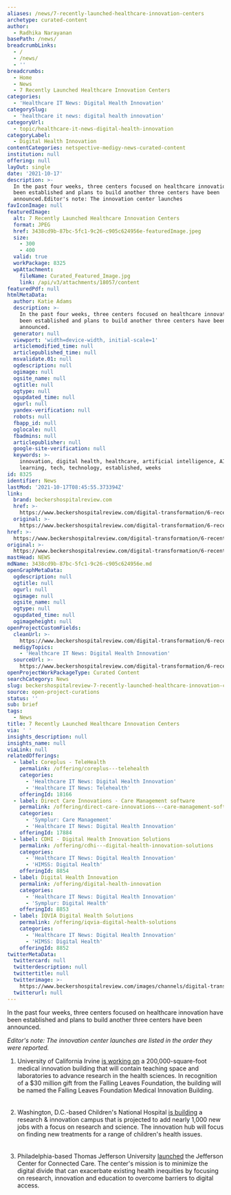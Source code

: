 ```yaml
---
aliases: /news/7-recently-launched-healthcare-innovation-centers
archetype: curated-content
author:
  - Radhika Narayanan
basePath: /news/
breadcrumbLinks:
  - /
  - /news/
  - ''
breadcrumbs:
  - Home
  - News
  - 7 Recently Launched Healthcare Innovation Centers
categories:
  - 'Healthcare IT News: Digital Health Innovation'
categorySlug:
  - 'healthcare it news: digital health innovation'
categoryUrl:
  - topic/healthcare-it-news-digital-health-innovation
categoryLabel:
  - Digital Health Innovation
contentCategories: netspective-medigy-news-curated-content
institution: null
offering: null
layOut: single
date: '2021-10-17'
description: >-
  In the past four weeks, three centers focused on healthcare innovation have
  been established and plans to build another three centers have been
  announced.Editor's note: The innovation center launches 
favIconImage: null
featuredImage:
  alt: 7 Recently Launched Healthcare Innovation Centers
  format: JPEG
  href: 3438cd9b-87bc-5fc1-9c26-c905c624956e-featuredImage.jpeg
  size:
    - 300
    - 400
  valid: true
  workPackage: 8325
  wpAttachment:
    fileName: Curated_Featured_Image.jpg
    link: /api/v3/attachments/18057/content
featuredPdf: null
htmlMetaData:
  author: Katie Adams
  description: >-
    In the past four weeks, three centers focused on healthcare innovation have
    been established and plans to build another three centers have been
    announced.
  generator: null
  viewport: 'width=device-width, initial-scale=1'
  articlemodified_time: null
  articlepublished_time: null
  msvalidate.01: null
  ogdescription: null
  ogimage: null
  ogsite_name: null
  ogtitle: null
  ogtype: null
  ogupdated_time: null
  ogurl: null
  yandex-verification: null
  robots: null
  fbapp_id: null
  oglocale: null
  fbadmins: null
  articlepublisher: null
  google-site-verification: null
  keywords: >-
    innovation, digital health, healthcare, artificial intelligence, AI, machine
    learning, tech, technology, established, weeks
id: 8325
identifier: News
lastMod: '2021-10-17T08:45:55.373394Z'
link:
  brand: beckershospitalreview.com
  href: >-
    https://www.beckershospitalreview.com/digital-transformation/6-recently-launched-innovation-centers.html?
  original: >-
    https://www.beckershospitalreview.com/digital-transformation/6-recently-launched-innovation-centers.html?utm_campaign=bhr&utm_source=website&utm_content=latestarticles
href: >-
  https://www.beckershospitalreview.com/digital-transformation/6-recently-launched-innovation-centers.html?
original: >-
  https://www.beckershospitalreview.com/digital-transformation/6-recently-launched-innovation-centers.html?utm_campaign=bhr&utm_source=website&utm_content=latestarticles
mastHead: NEWS
mdName: 3438cd9b-87bc-5fc1-9c26-c905c624956e.md
openGraphMetaData:
  ogdescription: null
  ogtitle: null
  ogurl: null
  ogimage: null
  ogsite_name: null
  ogtype: null
  ogupdated_time: null
  ogimageheight: null
openProjectCustomFields:
  cleanUrl: >-
    https://www.beckershospitalreview.com/digital-transformation/6-recently-launched-innovation-centers.html?
  medigyTopics:
    - 'Healthcare IT News: Digital Health Innovation'
  sourceUrl: >-
    https://www.beckershospitalreview.com/digital-transformation/6-recently-launched-innovation-centers.html?utm_campaign=bhr&utm_source=website&utm_content=latestarticles
openProjectWorkPackageType: Curated Content
searchCategory: News
slug: beckershospitalreview-7-recently-launched-healthcare-innovation-centers
source: open-project-curations
status: ''
sub: brief
tags:
  - News
title: 7 Recently Launched Healthcare Innovation Centers
via: ' '
insights_description: null
insights_name: null
viaLink: null
relatedOfferings:
  - label: Coreplus - TeleHealth
    permalink: /offering/coreplus---telehealth
    categories:
      - 'Healthcare IT News: Digital Health Innovation'
      - 'Healthcare IT News: Telehealth'
    offeringId: 18166
  - label: Direct Care Innovations - Care Management software
    permalink: /offering/direct-care-innovations---care-management-software
    categories:
      - 'Symplur: Care Management'
      - 'Healthcare IT News: Digital Health Innovation'
    offeringId: 17884
  - label: CDHI - Digital Health Innovation Solutions
    permalink: /offering/cdhi---digital-health-innovation-solutions
    categories:
      - 'Healthcare IT News: Digital Health Innovation'
      - 'HIMSS: Digital Health'
    offeringId: 8854
  - label: Digital Health Innovation
    permalink: /offering/digital-health-innovation
    categories:
      - 'Healthcare IT News: Digital Health Innovation'
      - 'Symplur: Digital Health'
    offeringId: 8853
  - label: IQVIA Digital Health Solutions
    permalink: /offering/iqvia-digital-health-solutions
    categories:
      - 'Healthcare IT News: Digital Health Innovation'
      - 'HIMSS: Digital Health'
    offeringId: 8852
twitterMetaData:
  twittercard: null
  twitterdescription: null
  twittertitle: null
  twitterimage: >-
    https://www.beckershospitalreview.com/images/channels/digital-transformation/2.jpg
  twitterurl: null
---
```

<p>In the past four weeks, three centers focused on healthcare innovation have been established and plans to build another three centers have been announced.</p><p><i>Editor's note: The innovation center launches are listed in the order they were reported.&nbsp;</i></p><ol><li>University of California Irvine <a href="https://www.beckershospitalreview.com/finance/uc-irvine-gets-30m-gift-to-support-medical-innovation-building.html">is working on</a> a 200,000-square-foot medical innovation building that will contain teaching space and laboratories to advance research in the health sciences. In recognition of a $30 million gift from the Falling Leaves Foundation, the building will be named the Falling Leaves Foundation Medical Innovation Building.<br><br>&nbsp;</li><li>Washington, D.C.-based Children's National Hospital <a href="https://www.beckershospitalreview.com/digital-transformation/children-s-national-innovation-campus-to-create-1-000-new-jobs.html">is building</a> a research &amp; innovation campus that is projected to add nearly 1,000 new jobs with a focus on research and science. The innovation hub will focus on finding new treatments for a range of children's health issues.<br><br>&nbsp;</li><li>Philadelphia-based Thomas Jefferson University <a href="https://www.beckershospitalreview.com/telehealth/jefferson-u-launches-telehealth-center-to-drive-innovation-research-5-notes.html">launched</a> the Jefferson Center for Connected Care. The center's mission is to minimize the digital divide that can exacerbate existing health inequities by focusing on research, innovation and education to overcome barriers to digital access.</li></ol>
